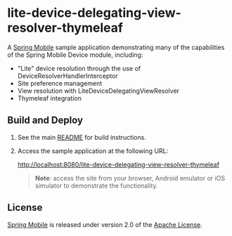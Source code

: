 # lite-device-delegating-view-resolver-thymeleaf

A [Spring Mobile] sample application demonstrating many of the capabilities of the Spring Mobile Device module, including:

* "Lite" device resolution through the use of DeviceResolverHandlerInterceptor 
* Site preference management
* View resolution with LiteDeviceDelegatingViewResolver
* Thymeleaf integration


## Build and Deploy

1. See the main [README](../README.md) for build instructions.

2. Access the sample application at the following URL:

    <http://localhost:8080/lite-device-delegating-view-resolver-thymeleaf>

    > **Note**: access the site from your browser, Android emulator or iOS simulator to demonstrate the functionality.


## License

[Spring Mobile] is released under version 2.0 of the [Apache License].

[Spring Mobile]: http://projects.spring.io/spring-mobile
[Apache License]: http://www.apache.org/licenses/LICENSE-2.0
